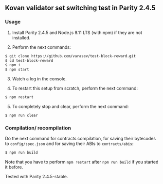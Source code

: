 ## Kovan validator set switching test in Parity 2.4.5

### Usage

1. Install Parity 2.4.5 and Node.js 8.11 LTS (with npm) if they are not installed.

2. Perform the next commands:

```bash
$ git clone https://github.com/varasev/test-block-reward.git
$ cd test-block-reward
$ npm i
$ npm start
```

3. Watch a log in the console.

4. To restart this setup from scratch, perform the next command:

```bash
$ npm restart
```

5. To completely stop and clear, perform the next command:

```bash
$ npm run clear
```

### Compilation/ recompilation

Do the next command for contracts compilation, for saving their bytecodes to `config/spec.json` and for saving their ABIs to `contracts/abis`:

```bash
$ npm run build
```

Note that you have to perform `npm restart` after `npm run build` if you started it before.

Tested with Parity 2.4.5-stable.